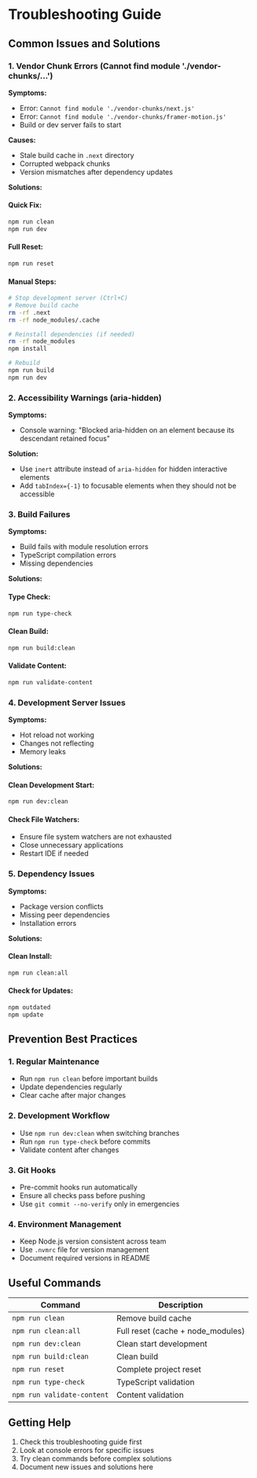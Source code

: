 # Troubleshooting Guide

## Common Issues and Solutions

### 1. Vendor Chunk Errors (Cannot find module './vendor-chunks/...')

**Symptoms:**

- Error: `Cannot find module './vendor-chunks/next.js'`
- Error: `Cannot find module './vendor-chunks/framer-motion.js'`
- Build or dev server fails to start

**Causes:**

- Stale build cache in `.next` directory
- Corrupted webpack chunks
- Version mismatches after dependency updates

**Solutions:**

#### Quick Fix:

```bash
npm run clean
npm run dev
```

#### Full Reset:

```bash
npm run reset
```

#### Manual Steps:

```bash
# Stop development server (Ctrl+C)
# Remove build cache
rm -rf .next
rm -rf node_modules/.cache

# Reinstall dependencies (if needed)
rm -rf node_modules
npm install

# Rebuild
npm run build
npm run dev
```

### 2. Accessibility Warnings (aria-hidden)

**Symptoms:**

- Console warning: "Blocked aria-hidden on an element because its descendant retained focus"

**Solution:**

- Use `inert` attribute instead of `aria-hidden` for hidden interactive elements
- Add `tabIndex={-1}` to focusable elements when they should not be accessible

### 3. Build Failures

**Symptoms:**

- Build fails with module resolution errors
- TypeScript compilation errors
- Missing dependencies

**Solutions:**

#### Type Check:

```bash
npm run type-check
```

#### Clean Build:

```bash
npm run build:clean
```

#### Validate Content:

```bash
npm run validate-content
```

### 4. Development Server Issues

**Symptoms:**

- Hot reload not working
- Changes not reflecting
- Memory leaks

**Solutions:**

#### Clean Development Start:

```bash
npm run dev:clean
```

#### Check File Watchers:

- Ensure file system watchers are not exhausted
- Close unnecessary applications
- Restart IDE if needed

### 5. Dependency Issues

**Symptoms:**

- Package version conflicts
- Missing peer dependencies
- Installation errors

**Solutions:**

#### Clean Install:

```bash
npm run clean:all
```

#### Check for Updates:

```bash
npm outdated
npm update
```

## Prevention Best Practices

### 1. Regular Maintenance

- Run `npm run clean` before important builds
- Update dependencies regularly
- Clear cache after major changes

### 2. Development Workflow

- Use `npm run dev:clean` when switching branches
- Run `npm run type-check` before commits
- Validate content after changes

### 3. Git Hooks

- Pre-commit hooks run automatically
- Ensure all checks pass before pushing
- Use `git commit --no-verify` only in emergencies

### 4. Environment Management

- Keep Node.js version consistent across team
- Use `.nvmrc` file for version management
- Document required versions in README

## Useful Commands

| Command                    | Description                       |
| -------------------------- | --------------------------------- |
| `npm run clean`            | Remove build cache                |
| `npm run clean:all`        | Full reset (cache + node_modules) |
| `npm run dev:clean`        | Clean start development           |
| `npm run build:clean`      | Clean build                       |
| `npm run reset`            | Complete project reset            |
| `npm run type-check`       | TypeScript validation             |
| `npm run validate-content` | Content validation                |

## Getting Help

1. Check this troubleshooting guide first
2. Look at console errors for specific issues
3. Try clean commands before complex solutions
4. Document new issues and solutions here
